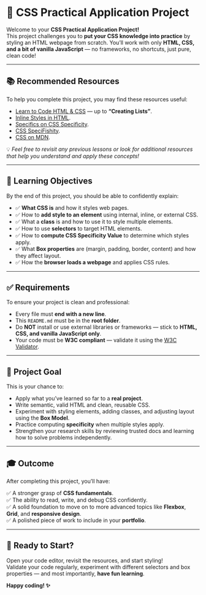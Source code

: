 # 🎨 CSS Practical Application Project

Welcome to your **CSS Practical Application Project!**  
This project challenges you to **put your CSS knowledge into practice** by styling an HTML webpage from scratch. You’ll work with only **HTML, CSS, and a bit of vanilla JavaScript** — no frameworks, no shortcuts, just pure, clean code!

---

## 📚 Recommended Resources

To help you complete this project, you may find these resources useful:  

- [Learn to Code HTML & CSS](https://learn.shayhowe.com/html-css/) — up to **“Creating Lists”**.
- [Inline Styles in HTML](https://developer.mozilla.org/en-US/docs/Web/HTML/Element/style).
- [Specifics on CSS Specificity](https://developer.mozilla.org/en-US/docs/Web/CSS/Specificity).
- [CSS SpeciFishity](https://specifishity.com/).
- [CSS on MDN](https://developer.mozilla.org/en-US/docs/Web/CSS).

💡 *Feel free to revisit any previous lessons or look for additional resources that help you understand and apply these concepts!*

---

## 🎯 Learning Objectives

By the end of this project, you should be able to confidently explain:  

- ✅ **What CSS is** and how it styles web pages.
- ✅ How to **add style to an element** using internal, inline, or external CSS.
- ✅ What a **class** is and how to use it to style multiple elements.
- ✅ How to use **selectors** to target HTML elements.
- ✅ How to **compute CSS Specificity Value** to determine which styles apply.
- ✅ What **Box properties** are (margin, padding, border, content) and how they affect layout.
- ✅ How the **browser loads a webpage** and applies CSS rules.

---

## ✅ Requirements

To ensure your project is clean and professional:  

- Every file must **end with a new line**.
- This `README.md` must be in the **root folder**.
- Do **NOT** install or use external libraries or frameworks — stick to **HTML, CSS, and vanilla JavaScript only**.
- Your code must be **W3C compliant** — validate it using the [W3C Validator](https://validator.w3.org/).

---

## 🚀 Project Goal

This is your chance to:

- Apply what you’ve learned so far to a **real project**.
- Write semantic, valid HTML and clean, reusable CSS.
- Experiment with styling elements, adding classes, and adjusting layout using the **Box Model**.
- Practice computing **specificity** when multiple styles apply.
- Strengthen your research skills by reviewing trusted docs and learning how to solve problems independently.

---

## 🎓 Outcome

After completing this project, you’ll have:

✅ A stronger grasp of **CSS fundamentals**.  
✅ The ability to read, write, and debug CSS confidently.  
✅ A solid foundation to move on to more advanced topics like **Flexbox**, **Grid**, and **responsive design**.  
✅ A polished piece of work to include in your **portfolio**.

---

## 🙌 Ready to Start?

Open your code editor, revisit the resources, and start styling!  
Validate your code regularly, experiment with different selectors and box properties — and most importantly, **have fun learning**.

**Happy coding! ✨**

